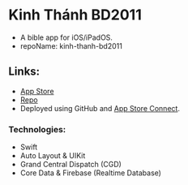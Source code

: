 # Kinh Thánh BD2011

- A bible app for iOS/iPadOS.
- repoName: kinh-thanh-bd2011

## Links:

- [App Store](https://apps.apple.com/us/app/kinh-th%C3%A1nh-bd2011/id1405782410)
- [Repo](https://github.com/quangnguyen17/kinh-thanh-bd2011)
- Deployed using GitHub and [App Store Connect](https://appstoreconnect.apple.com/login).

### Technologies:

- Swift
- Auto Layout & UIKit
- Grand Central Dispatch (CGD)
- Core Data & Firebase (Realtime Database)
